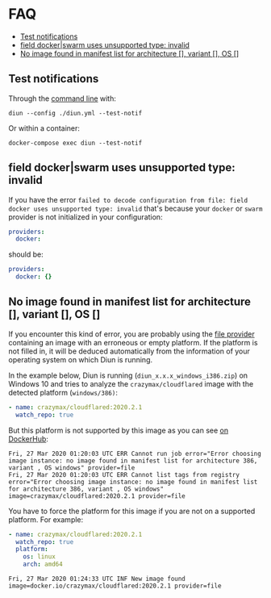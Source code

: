 # FAQ

* [Test notifications](#test-notifications)
* [field docker|swarm uses unsupported type: invalid](#field-dockerswarm-uses-unsupported-type-invalid)
* [No image found in manifest list for architecture [], variant [], OS []](#no-image-found-in-manifest-list-for-architecture--variant--os-)

## Test notifications

Through the [command line](getting-started.md#diun-cli) with:

```
diun --config ./diun.yml --test-notif
```

Or within a container:

```
docker-compose exec diun --test-notif
```

## field docker|swarm uses unsupported type: invalid

If you have the error `failed to decode configuration from file: field docker uses unsupported type: invalid` that's because your `docker` or `swarm` provider is not initialized in your configuration:

```yaml
providers:
  docker:
```

should be:

```yaml
providers:
  docker: {}
```

## No image found in manifest list for architecture [], variant [], OS []

If you encounter this kind of error, you are probably using the [file provider](providers/file.md) containing an image with an erroneous or empty platform. If the platform is not filled in, it will be deduced automatically from the information of your operating system on which Diun is running.

In the example below, Diun is running (`diun_x.x.x_windows_i386.zip`) on Windows 10 and tries to analyze the `crazymax/cloudflared` image with the detected platform (`windows/386)`:

```yaml
- name: crazymax/cloudflared:2020.2.1
  watch_repo: true
```

But this platform is not supported by this image as you can see [on DockerHub](https://hub.docker.com/layers/crazymax/cloudflared/2020.2.1/images/sha256-137eea4e84ec4c6cb5ceb2017b9788dcd7b04f135d756e1f37e3e6673c0dd9d2?context=explore):

```
Fri, 27 Mar 2020 01:20:03 UTC ERR Cannot run job error="Error choosing image instance: no image found in manifest list for architecture 386, variant , OS windows" provider=file
Fri, 27 Mar 2020 01:20:03 UTC ERR Cannot list tags from registry error="Error choosing image instance: no image found in manifest list for architecture 386, variant , OS windows" image=crazymax/cloudflared:2020.2.1 provider=file
```

You have to force the platform for this image if you are not on a supported platform. For example:

```yaml
- name: crazymax/cloudflared:2020.2.1
  watch_repo: true
  platform:
    os: linux
    arch: amd64
```

```
Fri, 27 Mar 2020 01:24:33 UTC INF New image found image=docker.io/crazymax/cloudflared:2020.2.1 provider=file
```
